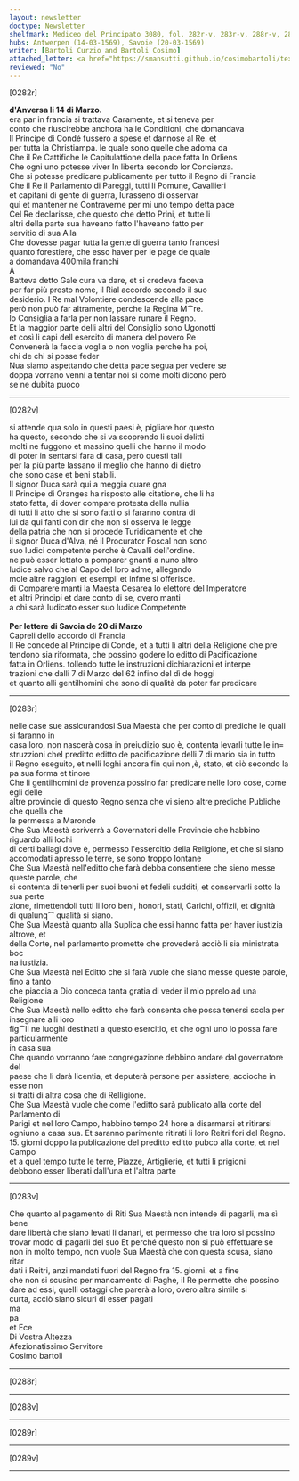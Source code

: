 ```yaml
---
layout: newsletter
doctype: Newsletter
shelfmark: Mediceo del Principato 3080, fol. 282r-v, 283r-v, 288r-v, 289r-v
hubs: Antwerpen (14-03-1569), Savoie (20-03-1569)
writer: [Bartoli Curzio and Bartoli Cosimo]
attached_letter: <a href="https://smansutti.github.io/cosimobartoli/texts/TBD/">TBD</a>
reviewed: "No"
---
```


[0282r]  
  
  
<strong>d'Anversa li 14 di Marzo.</strong>  
era par in francia si trattava Caramente, et si teneva per  
conto che riuscirebbe anchora ha le Conditioni, che domandava  
Il Principe di Condé fussero a spese et dannose al Re. et  
per tutta la Christiampa. le quale sono quelle che adoma da  
Che il Re Cattifiche le Capitulattione della pace fatta In Orliens  
Che ogni uno potesse viver In liberta secondo lor Concienza.  
Che si potesse predicare publicamente per tutto il Regno di Francia  
Che il Re il Parlamento di Pareggi, tutti li Pomune, Cavallieri  
et capitani di gente di guerra, Iurasseno di osservar  
qui et mantener ne Contraverne per mi uno tempo detta pace  
Cel Re declarisse, che questo che detto Prini, et tutte li  
altri della parte sua haveano fatto l'haveano fatto per  
servitio di sua Alla  
Che dovesse pagar tutta la gente di guerra tanto francesi  
quanto forestiere, che esso haver per le page de quale  
a domandava 400mila franchi  
A  
Batteva detto Gale cura va dare, et si credeva faceva  
per far più presto nome, il Rial accordo secondo il suo  
desiderio. I Re mal Volontiere condescende alla pace  
però non può far altramente, perche la Regina M⁀re.  
lo Consiglia a farla per non lassare runare il Regno.  
Et la maggior parte delli altri del Consiglio sono Ugonotti  
et così li capi dell esercito di manera del povero Re  
Convenerà la faccia voglia o non voglia perche ha poi,  
chi de chi si posse feder  
Nua siamo aspettando che detta pace segua per vedere se  
doppa vorrano venni a tentar noi si come molti dicono però  
se ne dubita puoco  
  
---  

[0282v]  
  
  
si attende qua solo in questi paesi è, pigliare hor questo  
ha questo, secondo che si va scoprendo li suoi delitti  
molti ne fuggono et massino quelli che hanno il modo  
di poter in sentarsi fara di casa, però questi tali  
per la più parte lassano il meglio che hanno di dietro  
che sono case et beni stabili.  
Il signor Duca sarà qui a meggia quare gna  
Il Principe di Oranges ha risposto alle citatione, che li ha  
stato fatta, di dover compare protesta della nullia  
di tutti li atto che si sono fatti o si faranno contra di  
lui da qui fanti con dir che non si osserva le legge  
della patria che non si procede Turidicamente et che  
il signor Duca d'Alva, né il Procurator Foscal non sono  
suo Iudici competente perche è Cavalli dell'ordine.  
ne può esser lettato a pomparer gnanti a nuno altro  
Iudice salvo che al Capo del loro adme, allegando  
mole altre raggioni et esempii et infme si offerisce.  
di Comparere manti la Maestà Cesarea lo elettore del Imperatore  
et altri Principi et dare conto di se, overo manti  
a chi sarà Iudicato esser suo Iudice Competente  
<br/><strong>Per lettere di Savoia de 20 di Marzo</strong>  
Capreli dello accordo di Francia  
Il Re concede al Principe di Condé, et a tutti li altri della Religione che pre  
tendono sia riformata, che possino godere lo editto di Pacificazione  
fatta in Orliens. tollendo tutte le instruzioni dichiarazioni et interpe  
trazioni che dalli 7 di Marzo del 62 infino del dì de hoggi  
et quanto alli gentilhomini che sono di qualità da poter far predicare  
  
---  

[0283r]  
  
  
nelle case sue assicurandosi Sua Maestà che per conto di prediche le quali si faranno in  
casa loro, non nascerà cosa in preiudizio suo è, contenta levarli tutte le in=  
struzzioni chel preditto editto de pacificazione delli 7 di mario sia in tutto  
il Regno eseguito, et nelli loghi ancora fin qui non ,è, stato, et ciò secondo la  
pa sua forma et tinore  
Che li gentilhomini de provenza possino far predicare nelle loro cose, come egli delle  
altre provincie di questo Regno senza che vi sieno altre prediche Publiche che quella che  
le permessa a Maronde  
Che Sua Maestà scriverrà a Governatori delle Provincie che habbino riguardo alli lochi  
di certi baliagi dove è, permesso l'essercitio della Religione, et che si siano  
accomodati apresso le terre, se sono troppo lontane  
Che Sua Maestà nell'editto che farà debba consentiere che sieno messe queste parole, che  
si contenta di tenerli per suoi buoni et fedeli sudditi, et conservarli sotto la sua perte  
zione, rimettendoli tutti li loro beni, honori, stati, Carichi, offizii, et dignità  
di qualunq⁀ qualità si siano.  
Che Sua Maestà quanto alla Suplica che essi hanno fatta per haver iustizia altrove, et  
della Corte, nel parlamento promette che provederà acciò li sia ministrata boc  
na iustizia.  
Che Sua Maestà nel Editto che si farà vuole che siano messe queste parole, fino a tanto  
che piaccia a Dio conceda tanta gratia di veder il mio pprelo ad una Religione  
Che Sua Maestà nello editto che farà consenta che possa tenersi scola per insegnare alli loro  
fig⁀li ne luoghi destinati a questo esercitio, et che ogni uno lo possa fare particularmente  
in casa sua  
Che quando vorranno fare congregazione debbino andare dal governatore del  
paese che li darà licentia, et deputerà persone per assistere, accioche in esse non  
si tratti di altra cosa che di Relligione.  
Che Sua Maestà vuole che come l'editto sarà publicato alla corte del Parlamento di  
Parigi et nel loro Campo, habbino tempo 24 hore a disarmarsi et ritirarsi  
ogniuno a casa sua. Et saranno parimente ritirati li loro Reitri fori del Regno.  
15. giorni doppo la publicazione del preditto editto pubco alla corte, et nel Campo  
et a quel tempo tutte le terre, Piazze, Artiglierie, et tutti li prigioni  
debbono esser liberati dall'una et l'altra parte  
  
---  

[0283v]  
  
  
Che quanto al pagamento di Riti Sua Maestà non intende di pagarli, ma sì bene  
dare libertà che siano levati li danari, et permesso che tra loro si possino  
trovar modo di pagarli del suo Et perché questo non si può effettuare se  
non in molto tempo, non vuole Sua Maestà che con questa scusa, siano ritar  
dati i Reitri, anzi mandati fuori del Regno fra 15. giorni. et a fine  
che non si scusino per mancamento di Paghe, il Re permette che possino  
dare ad essi, quelli ostaggi che parerà a loro, overo altra simile si  
curta, acciò siano sicuri di esser pagati  
ma  
pa  
et Ece  
Di Vostra Altezza  
Afezionatissimo Servitore  
Cosimo bartoli  
  
---  

[0288r]  
  
  
  
---  

[0288v]  
  
  
  
---  

[0289r]  
  
  
  
---  

[0289v]  
  
  
  
---  

